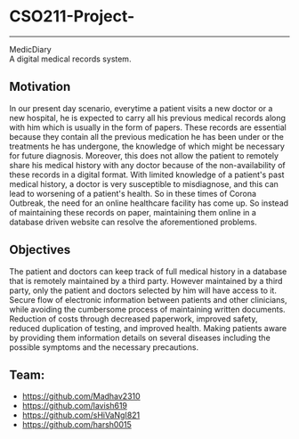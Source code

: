# CSO211-Project-  
---
MedicDiary  
A digital medical records system.

## Motivation

In our present day scenario, everytime a patient visits a new doctor or a new hospital, he is expected to carry all his previous medical records along with him which is usually in the form of papers. These records are essential because they contain all the previous medication he has been under or the treatments he has undergone, the knowledge of which might be necessary for future diagnosis. Moreover, this does not allow the patient to remotely share his medical history with any doctor because of the non-availability of these records in a digital format. With limited knowledge of a patient's past medical history, a doctor is very susceptible to misdiagnose, and this can lead to worsening of a patient's health. So in these times of Corona Outbreak, the need for an online healthcare facility has come up. So instead of maintaining these records on paper, maintaining them online in a database driven website can resolve the aforementioned problems. 

## Objectives

The patient and doctors can keep track of full medical history in a database that is remotely maintained by a third party. However maintained by a third party, only the patient and doctors selected by him will have access to it.
Secure flow of electronic information between patients and other clinicians, while avoiding the cumbersome process of maintaining written documents.
Reduction of costs through decreased paperwork, improved safety, reduced duplication of testing, and improved health.
Making patients aware by providing them information details on several diseases including the possible symptoms and the necessary precautions.

## Team:

* https://github.com/Madhav2310
* https://github.com/lavish619
* https://github.com/sHiVaNgI821
* https://github.com/harsh0015
